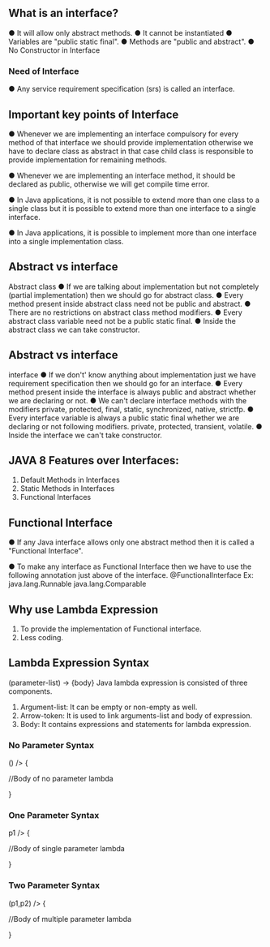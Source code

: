 ## What is an interface?
● It will allow only abstract methods.
● It cannot be instantiated
● Variables are "public static final".
● Methods are "public and abstract".
● No Constructor in Interface



### Need of Interface
● Any service requirement specification (srs) is called an interface.


## Important key points of Interface

● Whenever we are implementing an interface compulsory for every method of that interface we should provide implementation otherwise we have to declare class as abstract in that case child class is responsible to provide implementation for remaining methods.

● Whenever we are implementing an interface method, it should be declared as public, otherwise we will get compile time error.

● In Java applications, it is not possible to extend more than one class to a single class but it is possible to extend more than one interface to a single interface.

● In Java applications, it is possible to implement more than one interface into a single implementation class.


## Abstract vs interface

Abstract class
● If we are talking about implementation but not completely (partial
implementation) then we should go for abstract class.
● Every method present inside abstract class need not be public and abstract.
● There are no restrictions on abstract class method modifiers.
● Every abstract class variable need not be a public static final.
● Inside the abstract class we can take constructor.



## Abstract vs interface

interface
● If we don't' know anything about implementation just we have requirement
specification then we should go for an interface.
● Every method present inside the interface is always public and abstract
whether we are declaring or not.
● We can't declare interface methods with the modifiers private, protected, final,
static, synchronized, native, strictfp.
● Every interface variable is always a public static final whether we are
declaring or not following modifiers. private, protected, transient, volatile.
● Inside the interface we can't take constructor.




## JAVA 8 Features over Interfaces:

1. Default Methods in Interfaces
2. Static Methods in Interfaces
3. Functional Interfaces



## Functional Interface

● If any Java interface allows only one abstract method then it is called a
"Functional Interface".

● To make any interface as Functional Interface then we have to use the
following annotation just above of the interface. @FunctionalInterface
Ex: java.lang.Runnable
java.lang.Comparable


## Why use Lambda Expression

1. To provide the implementation of Functional interface.
2. Less coding.


## Lambda Expression Syntax
(parameter-list) -> {body}
Java lambda expression is consisted of three components.

1. Argument-list: It can be empty or non-empty as well.
2. Arrow-token: It is used to link arguments-list and body of expression.
3. Body: It contains expressions and statements for lambda expression.



### No Parameter Syntax
() /> {

//Body of no parameter lambda

}


### One Parameter Syntax
p1 /> {

//Body of single parameter lambda

}


### Two Parameter Syntax
(p1,p2) /> {

//Body of multiple parameter lambda

}



